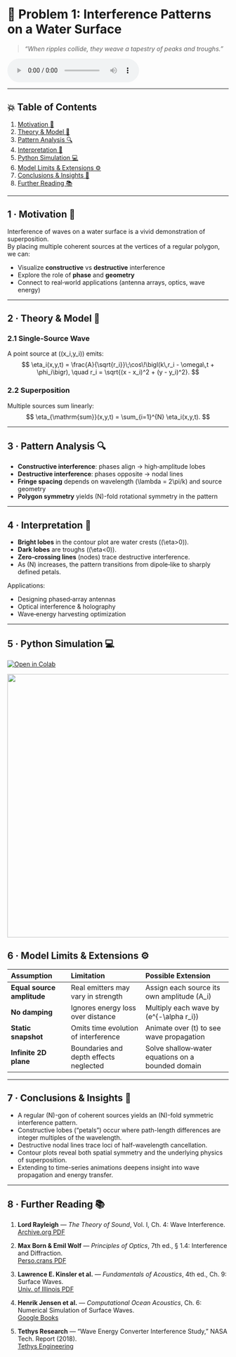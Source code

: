 <!-- ╭────────────────────────────────────────────────────────╮
     │   🌊 Waves · Problem 6 — Interference Patterns on Water Surface   │
     ╰────────────────────────────────────────────────────────╯ -->

# 🌊 **Problem 1: Interference Patterns on a Water Surface**

> *“When ripples collide, they weave a tapestry of peaks and troughs.”*  

<!DOCTYPE html>
<html lang="en">
<head>
  <meta charset="UTF-8">
  <title>Default Audio Player</title>
</head>
<body>

<audio controls>
  <source src="https://files.catbox.moe/bx8u30.wav" type="audio/wav">
  Your browser does not support the audio element.
</audio>

</body>
</html>

---

## 💥 Table of Contents
1. [Motivation 🎯](#motivation)  
2. [Theory & Model 📐](#theory)  
3. [Pattern Analysis 🔍](#analysis)  
4. [Interpretation 🧩](#interpretation)  
5. [Python Simulation 💻](#implementation)  
6. [Model Limits & Extensions ⚙️](#limitations)  
7. [Conclusions & Insights 📝](#conclusions)  
8. [Further Reading 📚](#references)  

---

<a name="motivation"></a>
## 1 · Motivation 🎯  
Interference of waves on a water surface is a vivid demonstration of superposition.  
By placing multiple coherent sources at the vertices of a regular polygon, we can:  
- Visualize **constructive** vs **destructive** interference  
- Explore the role of **phase** and **geometry**  
- Connect to real‐world applications (antenna arrays, optics, wave energy)

---

<a name="theory"></a>
## 2 · Theory & Model 📐

### 2.1 Single‐Source Wave
A point source at \((x_i,y_i)\) emits:
$$
\eta_i(x,y,t)
= \frac{A}{\sqrt{r_i}}\;\cos\!\bigl(k\,r_i - \omega\,t + \phi_i\bigr),
\quad
r_i = \sqrt{(x - x_i)^2 + (y - y_i)^2}.
$$

### 2.2 Superposition
Multiple sources sum linearly:
$$
\eta_{\mathrm{sum}}(x,y,t)
= \sum_{i=1}^{N} \eta_i(x,y,t).
$$

---

<a name="analysis"></a>
## 3 · Pattern Analysis 🔍
- **Constructive interference**: phases align → high‐amplitude lobes  
- **Destructive interference**: phases opposite → nodal lines  
- **Fringe spacing** depends on wavelength \(\lambda = 2\pi/k\) and source geometry  
- **Polygon symmetry** yields \(N\)-fold rotational symmetry in the pattern  

---

<a name="interpretation"></a>
## 4 · Interpretation 🧩
- **Bright lobes** in the contour plot are water crests (\(\eta>0\)).  
- **Dark lobes** are troughs (\(\eta<0\)).  
- **Zero‐crossing lines** (nodes) trace destructive interference.  
- As \(N\) increases, the pattern transitions from dipole‐like to sharply defined petals.  

Applications:  
- Designing phased‐array antennas  
- Optical interference & holography  
- Wave‐energy harvesting optimization  

---

<a name="implementation"></a>
## 5 · Python Simulation 💻

[![Open in Colab](https://colab.research.google.com/assets/colab-badge.svg)](https://colab.research.google.com/drive/15RYnexR7yrr13lTq7UTNdHPru4jkckyQ?usp=sharing)

<img src="https://i.imgur.com/4ZelPE8.png" width="600">

<a name="limitations"></a>

## 6 · Model Limits & Extensions ⚙️

| Assumption            | Limitation                              | Possible Extension                             |
|:----------------------|:----------------------------------------|:-----------------------------------------------|
| **Equal source amplitude** | Real emitters may vary in strength      | Assign each source its own amplitude \(A_i\)   |
| **No damping**        | Ignores energy loss over distance       | Multiply each wave by \(e^{-\alpha r_i}\)      |
| **Static snapshot**   | Omits time evolution of interference    | Animate over \(t\) to see wave propagation     |
| **Infinite 2D plane** | Boundaries and depth effects neglected  | Solve shallow‐water equations on a bounded domain |

---

<a name="conclusions"></a>
## 7 · Conclusions & Insights 📝

- A regular \(N\)-gon of coherent sources yields an \(N\)-fold symmetric interference pattern.  
- Constructive lobes (“petals”) occur where path-length differences are integer multiples of the wavelength.  
- Destructive nodal lines trace loci of half-wavelength cancellation.  
- Contour plots reveal both spatial symmetry and the underlying physics of superposition.  
- Extending to time-series animations deepens insight into wave propagation and energy transfer.

---

<a name="references"></a>
## 8 · Further Reading 📚

1. **Lord Rayleigh** — *The Theory of Sound*, Vol. I, Ch. 4: Wave Interference.  
   [Archive.org PDF](https://archive.org/download/theoryofsound02raylrich/theoryofsound02raylrich.pdf)

2. **Max Born & Emil Wolf** — *Principles of Optics*, 7th ed., § 1.4: Interference and Diffraction.  
   [Perso.crans PDF](https://perso.crans.org/sylvainrey/Biblio%20Physique/Physique/Optique/%5BMax%20Born%5D%20Principles%20of%20Optics%20-%20Electromagnetic%20Theory%20of%20Propagation%2C%20Interference%20and%20Diffraction%20of%20Light.pdf)

3. **Lawrence E. Kinsler et al.** — *Fundamentals of Acoustics*, 4th ed., Ch. 9: Surface Waves.  
   [Univ. of Illinois PDF](https://jontalle.web.engr.illinois.edu/Public/BOOKS/KinslerFreyCoopSanders.00.pdf)

4. **Henrik Jensen et al.** — *Computational Ocean Acoustics*, Ch. 6: Numerical Simulation of Surface Waves.  
   [Google Books](https://books.google.com/books/about/Computational_Ocean_Acoustics.html?id=eYyD6kTE8lsC)

5. **Tethys Research** — “Wave Energy Converter Interference Study,” NASA Tech. Report (2018).  
   [Tethys Engineering](https://tethys-engineering.pnnl.gov/technology/wave?page=48)
